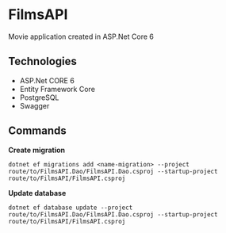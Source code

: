 # FilmsAPI

Movie application created in ASP.Net Core 6

## Technologies

-   ASP.Net CORE 6
-   Entity Framework Core
-   PostgreSQL
-   Swagger

## Commands

<div style="margin-bottom: 10px;">
    <strong>Create migration</strong>
</div>

```
dotnet ef migrations add <name-migration> --project route/to/FilmsAPI.Dao/FilmsAPI.Dao.csproj --startup-project route/to/FilmsAPI/FilmsAPI.csproj
```

<div style="margin-bottom: 10px;">
    <strong>Update database</strong>
</div>

```
dotnet ef database update --project route/to/FilmsAPI.Dao/FilmsAPI.Dao.csproj --startup-project route/to/FilmsAPI/FilmsAPI.csproj
```
